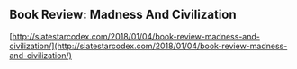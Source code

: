 ## Book Review: Madness And Civilization
  
  [http://slatestarcodex.com/2018/01/04/book-review-madness-and-civilization/](http://slatestarcodex.com/2018/01/04/book-review-madness-and-civilization/)